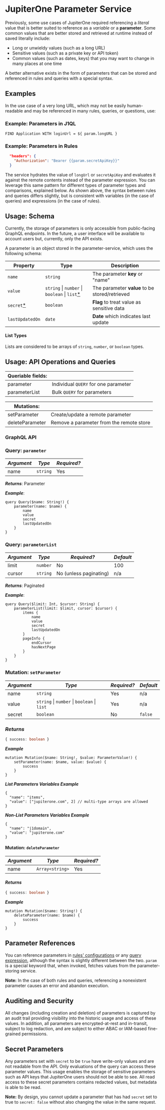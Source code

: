 # JupiterOne Parameter Service

Previously, some use cases of JupiterOne required referencing a *literal* value that is better suited to reference as a *variable* or a **parameter**. Some common values that are better stored and retrieved at runtime instead of saved literally include:

 - Long or unwieldy values (such as a long URL)
 - Sensitive values (such as a private key or API token)
 - Common values (such as dates, keys) that you may want to change in many places at one time

 A better alternative exists in the form of parameters that can be stored and referenced in rules and queries with a special syntax.

## Examples

In the use case of a very long URL, which may not be easily human-readable and may be referenced in many rules, queries, or questions, use: 

### Example: Parameters in J1QL

```J1QL
FIND Application WITH loginUrl = ${ param.longURL }
```

### Example: Parameters in Rules

```json
  "headers": {
    "Authorization": "Bearer {{param.secretApiKey}}"
  }
```

The service hydrates the value of `longUrl` or `secretApiKey` and evaluates it against the remote contents instead of the parameter expression. You can leverage this same pattern for different types of parameter types and comparisons, explained below. As shown above, the syntax between rules and queries differs slightly, but is consistent with variables (in the case of queries) and expressions (in the case of rules).

## Usage: Schema

Currently, the storage of parameters is only accessible from public-facing GraphQL endpoints. In the future, a user interface will be available to account users but, currently, only the API exists.

A parameter is an object stored in the parameter-service, which uses the following schema:


| Property | Type     | Description                     |
| -------- | -------- | ------------------------------- |
| `name`   | `string` | The parameter **key** or "name" |
| `value`          | `string` \| `number` \| `boolean` \| `list`[*](####list-types) | The parameter **value** to be stored/retrieved |
| `secret`[*](##secretparameters)              | `boolean`          | **Flag** to treat value as sensitive data |
| `lastUpdatedOn`               | `date`          | **Date** which indicates last update  |

#### List Types 
Lists are considered to be arrays of `string`, `number`, or `boolean` types.

## Usage: API Operations and Queries

| Queriable fields: |                                      |
| ----------------- | ------------------------------------ |
| parameter         | Individual `QUERY` for one parameter |
| parameterList     | Bulk `QUERY` for parameters          |

| Mutations:      |                                          |
| --------------- | ---------------------------------------- |
| setParameter    | Create/update a remote parameter         |
| deleteParameter | Remove a parameter from the remote store |


### GraphQL API

### Query: `parameter`


| *Argument* | *Type*   | *Required?* |
| ---------- | -------- | ----------- |
| name       | `string` | Yes         |

***Returns***: Parameter

***Example***: 
```gql
query Query($name: String!) {
    parameter(name: $name) {
        name
        value
        secret
        lastUpdatedOn
    }
}
```
### Query: `parameterList`

| *Argument* | *Type*   | *Required?*            | *Default* |
| ---------- | -------- | ---------------------- | --------- |
| limit      | `number` | No                     | 100       |
| cursor     | `string` | No (unless paginating) | n/a       |

***Returns***: Paginated

***Example***: 
```gql
query Query($limit: Int, $cursor: String) {
    parameterList(limit: $limit, cursor: $cursor) {
        items {
            name
            value
            secret
            lastUpdatedOn
        }
        pageInfo {
            endCursor
            hasNextPage
        }
    }
}
```
### Mutation: `setParameter`

|*Argument*|*Type*|*Required?*|*Default*|
|--|--|--|--|
| name | `string` |Yes| n/a |
| value | `string` \| `number` \| `boolean` \| `list`  | Yes | n/a|
| secret | `boolean` |No| `false` |

### ***Returns***
```ts
{ success: boolean }

```
***Example*** 

```gql
mutation Mutation($name: String!, $value: ParameterValue!) {
    setParameter(name: $name, value: $value) {
        success
    }
}
```

***List Parameters Variables Example***

```gql
{
  "name": "items",
  "value": ["jupiterone.com", 2] // multi-type arrays are allowed
}
```

***Non-List Parameters Variables Example***

```gql
{
  "name": "j1domain",
  "value": "jupiterone.com"
}
```


#### Mutation: `deleteParameter`

| *Argument* | *Type*          | *Required?* |
| ---------- | --------------- | ----------- |
| name       | `Array<string>` | Yes         |

#### ***Returns***
```ts
{ success: boolean }
```
***Example***

```gql
mutation Mutation($name: String!) {
    deleteParameter(name: $name) {
        success
    }
}
```


## Parameter References

You can reference parameters in [rules' configurations](../APIs/alert-rule-schema.md) or any [query expression](..//jupiterOne-query-language_(J1QL)/jupiterOne-query-language.md), although the syntax is slightly different between the two. `param` is a special keyword that, when invoked, fetches values from the parameter-storing service. 

**Note:** In the case of both rules and queries, referencing a nonexistent parameter causes an error and abandon execution.

## Auditing and Security

All changes (including creation and deletion) of parameters is captured by an audit trail providing visibility into the historic usage and access of these values. In addition, all parameters are encrypted-at-rest and in-transit, subject to log redaction, and are subject to either ABAC or IAM-based fine-grained permissions.

## Secret Parameters

Any parameters set with `secret` to be `true` have write-only values and are not readable from the API. Only evaluations of the query can access these parameter values. This usage enables the storage of sensitive parameters such as API keys that JupiterOne users should not be able to see. All read access to these secret parameters contains redacted values, but metadata is able to be read.

**Note:** By design, you cannot update a parameter that has had `secret` set to true to `secret: false` without also changing the value in the same request.
